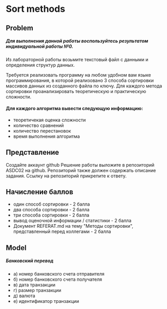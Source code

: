 # Sort methods

## Problem
##### Для выполнения данной работы воспользуйтесь результатом индивидуальной работы №0.

Из лабораторной работы возьмите текстовый файл с данными и определения структур данных.

Требуется реализовать программу на любом удобном вам языке программирования, в которой реализовано 3 способа 
сортировки массивов данных из созданного файла по ключу. Для каждого метода сортировки проанализировать теоретическую 
и практическую сложности.

#### Для каждого алгоритма вывести следующую информацию:
- теоретичекая оценка сложности
- количество сравнений
- количество перестановок
- время выполнения алгоритма

## Представление
Создайте аккаунт github
Решение работы выложите в репозиторий ASDC02 на github.
Репозиторий также должен содержать описание задания.
Ссылку на репозиторий прикрепите к ответу.

## Начисление баллов
- один способ сортировки - 2 балла
- два способа сортировки - 2 балла
- три способа сортировки - 2 балла
- вывод оценочной информации / статистики - 2 балла
- Документ REFERAT.md на тему "Методы сортировки", представленный перед коллегами - 2 балла

## Model
##### Банковский перевод
- а) номер банковского счета отправителя
- б) номер банковского счета получателя
- в) дата транзакции
- г) размер транзакции
- д) валюта
- е) идентификатор транзакции
